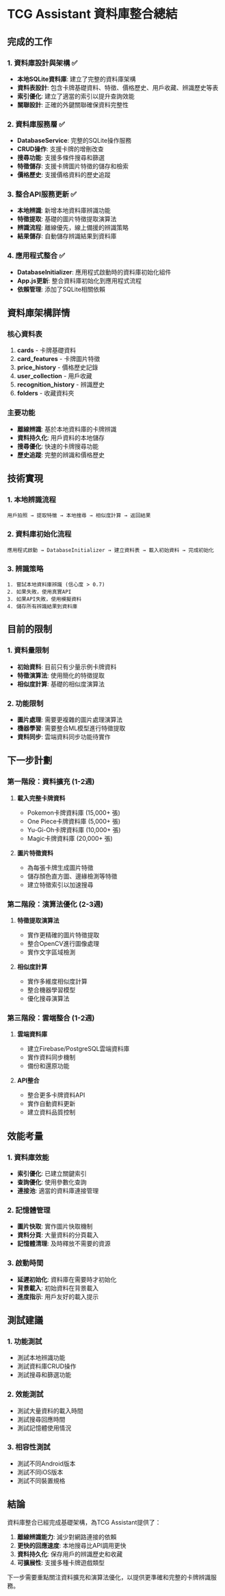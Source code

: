 # TCG Assistant 資料庫整合總結

## 完成的工作

### 1. 資料庫設計與架構 ✅
- **本地SQLite資料庫**: 建立了完整的資料庫架構
- **資料表設計**: 包含卡牌基礎資料、特徵、價格歷史、用戶收藏、辨識歷史等表
- **索引優化**: 建立了適當的索引以提升查詢效能
- **關聯設計**: 正確的外鍵關聯確保資料完整性

### 2. 資料庫服務層 ✅
- **DatabaseService**: 完整的SQLite操作服務
- **CRUD操作**: 支援卡牌的增刪改查
- **搜尋功能**: 支援多條件搜尋和篩選
- **特徵儲存**: 支援卡牌圖片特徵的儲存和檢索
- **價格歷史**: 支援價格資料的歷史追蹤

### 3. 整合API服務更新 ✅
- **本地辨識**: 新增本地資料庫辨識功能
- **特徵提取**: 基礎的圖片特徵提取演算法
- **辨識流程**: 離線優先，線上備援的辨識策略
- **結果儲存**: 自動儲存辨識結果到資料庫

### 4. 應用程式整合 ✅
- **DatabaseInitializer**: 應用程式啟動時的資料庫初始化組件
- **App.js更新**: 整合資料庫初始化到應用程式流程
- **依賴管理**: 添加了SQLite相關依賴

## 資料庫架構詳情

### 核心資料表
1. **cards** - 卡牌基礎資料
2. **card_features** - 卡牌圖片特徵
3. **price_history** - 價格歷史記錄
4. **user_collection** - 用戶收藏
5. **recognition_history** - 辨識歷史
6. **folders** - 收藏資料夾

### 主要功能
- **離線辨識**: 基於本地資料庫的卡牌辨識
- **資料持久化**: 用戶資料的本地儲存
- **搜尋優化**: 快速的卡牌搜尋功能
- **歷史追蹤**: 完整的辨識和價格歷史

## 技術實現

### 1. 本地辨識流程
```
用戶拍照 → 提取特徵 → 本地搜尋 → 相似度計算 → 返回結果
```

### 2. 資料庫初始化流程
```
應用程式啟動 → DatabaseInitializer → 建立資料表 → 載入初始資料 → 完成初始化
```

### 3. 辨識策略
```
1. 嘗試本地資料庫辨識 (信心度 > 0.7)
2. 如果失敗，使用真實API
3. 如果API失敗，使用模擬資料
4. 儲存所有辨識結果到資料庫
```

## 目前的限制

### 1. 資料量限制
- **初始資料**: 目前只有少量示例卡牌資料
- **特徵演算法**: 使用簡化的特徵提取
- **相似度計算**: 基礎的相似度演算法

### 2. 功能限制
- **圖片處理**: 需要更複雜的圖片處理演算法
- **機器學習**: 需要整合ML模型進行特徵提取
- **資料同步**: 雲端資料同步功能待實作

## 下一步計劃

### 第一階段：資料擴充 (1-2週)
1. **載入完整卡牌資料**
   - Pokemon卡牌資料庫 (15,000+ 張)
   - One Piece卡牌資料庫 (5,000+ 張)
   - Yu-Gi-Oh卡牌資料庫 (10,000+ 張)
   - Magic卡牌資料庫 (20,000+ 張)

2. **圖片特徵資料**
   - 為每張卡牌生成圖片特徵
   - 儲存顏色直方圖、邊緣檢測等特徵
   - 建立特徵索引以加速搜尋

### 第二階段：演算法優化 (2-3週)
1. **特徵提取演算法**
   - 實作更精確的圖片特徵提取
   - 整合OpenCV進行圖像處理
   - 實作文字區域檢測

2. **相似度計算**
   - 實作多維度相似度計算
   - 整合機器學習模型
   - 優化搜尋演算法

### 第三階段：雲端整合 (1-2週)
1. **雲端資料庫**
   - 建立Firebase/PostgreSQL雲端資料庫
   - 實作資料同步機制
   - 備份和還原功能

2. **API整合**
   - 整合更多卡牌資料API
   - 實作自動資料更新
   - 建立資料品質控制

## 效能考量

### 1. 資料庫效能
- **索引優化**: 已建立關鍵索引
- **查詢優化**: 使用參數化查詢
- **連接池**: 適當的資料庫連接管理

### 2. 記憶體管理
- **圖片快取**: 實作圖片快取機制
- **資料分頁**: 大量資料的分頁載入
- **記憶體清理**: 及時釋放不需要的資源

### 3. 啟動時間
- **延遲初始化**: 資料庫在需要時才初始化
- **背景載入**: 初始資料在背景載入
- **進度指示**: 用戶友好的載入提示

## 測試建議

### 1. 功能測試
- 測試本地辨識功能
- 測試資料庫CRUD操作
- 測試搜尋和篩選功能

### 2. 效能測試
- 測試大量資料的載入時間
- 測試搜尋回應時間
- 測試記憶體使用情況

### 3. 相容性測試
- 測試不同Android版本
- 測試不同iOS版本
- 測試不同裝置規格

## 結論

資料庫整合已經完成基礎架構，為TCG Assistant提供了：

1. **離線辨識能力**: 減少對網路連接的依賴
2. **更快的回應速度**: 本地搜尋比API調用更快
3. **資料持久化**: 保存用戶的辨識歷史和收藏
4. **可擴展性**: 支援多種卡牌遊戲類型

下一步需要重點關注資料擴充和演算法優化，以提供更準確和完整的卡牌辨識服務。
